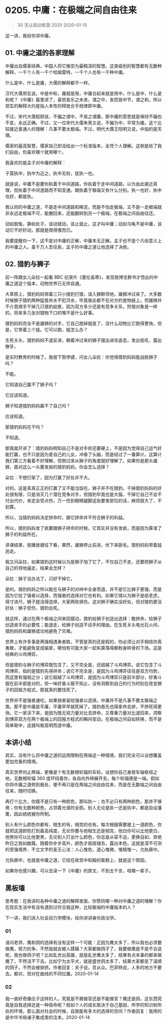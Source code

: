 # 0205. 中庸：在极端之间自由往来
> 30 天认知训练营·2020
2020-01-15

这一讲，我给你讲中庸。

## 01. 中庸之道的各家理解

中庸出自儒家经典，中国人将它推崇为最精深的智慧。这类级别的智慧都有无数种解释，一千个人有一千个哈姆雷特，一千个人也有一千种中庸。

什么是中，什么是庸，大儒的解释都不一样。

汉代大儒郑玄说，中是中和，庸就是用，中庸合起来就是用中。什么是中，什么是和呢？《中庸》篇里讲了，喜怒哀乐之未发，谓之中，发而皆中节，谓之和，所以郑玄的解释大约是指人本性的释放合乎规律即中庸。

不过，宋代大儒程颐说，不偏之谓中，不易之谓庸，那中庸的意思就是保持不偏也不变，永远正确。不过，又一位宋代大儒朱熹又说，不偏为中，平常为庸。这个比较接近普通人的理解：凡事不要太极端。不过，明代大儒王阳明又说，中指的是天理。

儒家的最高智慧，儒家自己却没给出一个标准版本，全凭个人理解。这倒是给了我们自由，你喜欢哪个就用哪个。

我喜欢的是孟子对中庸的解释：

子莫执中，执中为近之，执中无权，犹执一也。

就是说，中庸不是要你执着于中间道路，你执着于走中间道路，以为由此接近真理，但执着于中间道路而不知变通，跟执着于极端又有什么分别。执一也好，执中也好，都是执。

我认同的中庸之道，不是走中间道路和稀泥，而是不怕走极端，又不是一走极端就非永远走极端不可，能撤回来，还能翻转到另一个极端，在极端之间自由往还。

动如脱兔，静如处子，该动就动，该止就止，这才叫中庸；动如乌龟不是中庸，该动它不好好动，那就是爬得慢而已。

我要提醒你一下，这不是对中庸的正解，中庸本无正解。孟子也不是个凡俗意义上的中庸之人。虽千万人吾往矣，孟子的中庸之道让他选择了决绝。

## 02. 猎豹与狮子

前一阵跟女儿朵拉一起看 BBC 纪录片《塞伦盖蒂》，发现我博览群书才悟出的中庸之道这个版本，动物世界已无师自通。

大草原上，猎豹妈妈带着三只小猎豹打猎，误入狮群领地，雄狮冲过来了。大多数时候狮子猎豹两种猛兽井水不犯河水，毕竟彼此都不在对方的食物链上。但雄狮并不介意顺手干掉几只猎豹幼崽，因为双方多少还是有竞争关系，狩猎对象是一样的，将来多几张对猎物下口的嘴不是什么好事。

猎豹妈妈完全不是雄狮的对手，它自己跑掉就是了，没什么动物比它跑得更快。但是，它带着三个娃。它可以跑，娃怎么办？

生死关头，猎豹妈妈不退反进，朝着冲过来的狮子摆出进攻姿态，发出低吼，露出獠牙。

是实时教育的时候了。我按下暂停键，问女儿朵拉：你觉得猎豹妈妈能战胜狮子吗？

不能。

它知道自己赢不了狮子吗？

它应该知道。

狮子知道猎豹妈妈赢不了自己吗？

应该知道。

那猎豹妈妈在干吗？

不知道。

那我就开讲了：猎豹妈妈明知自己不是对手却还要硬上，不是因为觉得自己运气好能打赢，也不只是因为爱自己的儿女，冲昏了头脑，而是经过了一番算计。这算计我们第三方看着不好理解，但倒过来从狮子的角度就好理解了。如果你是那头雄狮，面对这么一头要发疯的猎豹妈妈，你会怎么选择？

朵拉：不想打架了，因为打赢了好处并不大。

对的。这是真真正正的打赢了又不能当饭吃，狮子并不吃猎豹。干掉猎豹妈妈的好处很有限，只是消灭几个潜在竞争对手，但猎豹毕竟也是大猫，干掉它自己不会不付出代价，肯定会受点伤，万一伤到眼睛腿脚这些要害部位的话，麻烦就大了，不划算。

所以，当猎豹妈妈决定拼命时，跟它拼命并不符合狮子的利益。

所以，猎豹妈妈发了疯要跟狮子拼命的时候，它其实并没有发疯，而是因为算准了狮子的利益所在。

讲课结束，按播放键往下看，果然，雄狮停止前进，伏下来舔毛。猎豹妈妈带着娃逃走。

我又问朵拉，如果猎豹这时候以为是狮子怕了它了，不仅自己不走，还要把狮子从自己的领地逼走，结果会怎样？

朵拉：狮子没办法了，只好干掉它。

是的。猎豹妈妈之所以能在与狮子的对峙中全身而退，并不是它比狮子更强，而是因为它给了强者以选择，而强者的选择对它也有利。如果它错以为狮子是纸老虎，得寸进尺，狮子就没得选择，大家两败俱伤。这对狮子确实没好处，但对猎豹更没好处：狮子受伤，猎豹会死。

就这样，通过在两个极端之间来回摆动，猎豹给狮子创造出选择：敢拼命，给狮子创造收手的必要性；能退走，给狮子创造不动手的理由。在生死关头电光石火间，猎豹妈妈和雄狮成功地避免了灾难。

世界上有许多事是两强相遇勇者胜，不管是真的还是假的，你必须让对手相信你真勇敢，才能避免变成输家，哪怕有可能大家一起失算落得都粉身碎骨的下场。这是经典的斗鸡博弈。

但是猎豹与狮子的博弈既包含了，又不完全是，还超越了斗鸡博弈。说它包含了斗鸡博弈，指的是猎豹先得拼命；说它不完全是，是因为斗鸡博弈往往是双方均势，而这里有强弱之分；说它超越了斗鸡博弈，是因为斗鸡博弈只是前半部分，好勇斗狠在前半部是对的，但一味好勇斗狠不知止，没有洞察到自己的行为时刻在改变狮子的回报方程式，那就真的要找死了。

世界并不是强者通吃，如果弱者留给强者以选择。中庸并不是凡事不要太极端之类。那不是中庸是平庸，平庸早早就死掉了。猎豹首先也得拿命去拼，不拼死得更快。它一家活下来，是因为既无视力量对比去拼命，又尊重力量对比退回来，洞察到博弈双方在两个极端上的回报方程式的瞬间变动，在极端之间自如转换，而不是简单取中，这就叫极高明而道中庸。

## 本讲小结

其实，没有什么将中庸之道的运用限制在两端这一种情境，我们完全可以设想覆盖更加完备的情境。

真实世界何止两端，更像是个有无数根轮辐的车轮。设想你自己身居车轴枢纽之地，无数根轮辐 360 度环绕着你，各自向外伸展开去，每个轮辐便是一端。假如你将中庸之道修到极处，便不再只是在两端之间自由往来，而是在无数端之间自由往来，随时切换。

再打个比方，你既不是只有一种颜色，那叫执一；也不必只有两种颜色，那并不够用；你有无数种颜色，占领着光谱的全部。别人无论是执一还是执中，都是自设藩篱，因此统统被你所制。

别人有什么颜色你都有，相生的有，相克的也有。每次根据需要披上一道颜色，你就把这道颜色打到最高纯度，无论你要与他相生还是相克，他白你可以比他更白，他黑你可以比他更黑，无论别人打出什么颜色，你总是从容不迫，更换自如，弃绝昨日之我如敝履。随着你步步高升，颜色才层层褪去，露出本色，这就是深不可测的至强境界、不立文字的圣王心法：人心惟危，道心惟微，惟精惟一，允执厥中。

允执厥中，也就是中庸之道，它挂在故宫中和殿的匾额上，就是这个原因。

如果你也感兴趣，可以去读一下《中庸》的原文，不到五千言，咀嚼一辈子。

## 黑板墙

思考题：在我讲的各种中庸之道的解释里面，你赞同哪一种对中庸之道的理解？你在现实生活中有没有遇到过符合我这种，比较极端的中庸版本的人？

下一讲，我们进入社会动力学模块，给你讲讲身份政治学。

### 01

请问老师，鹰和鸽的选择有没有这样一个可能：正因为鹰太多了，所以我也必须要做鹰，努力抗争，不然我就会被人蹂躏？大家都做鸽子了，我要做鹰是不是不合适呢，我也做鸽子吧？比如乱世出英雄，就是乱世鹰太多了，结果有点本事的都来做鹰了，不然活不下去。比如宁为太平犬，就是盛世鸽太多了，结果大家都变了温顺的鸽子，不然会被排挤。作者回复：夫子说，吾从众。巴菲特说，人多的地方不要去。都对，但对在曲线的不同位置。2020-01-14

### 02

我一直好奇像庄子这样的人，究竟是不屑做官还是不能做官？鹰还是鸽，这东西究竟是自我选择还是一种宿命呢？假如个人的成长取決于自己基因，所学的知识和所处的环境，那么面对社会的时候，自我能有多大的选择的空间？作者回复：我用的是中华书局诸子集成里的注本。2020-01-14





